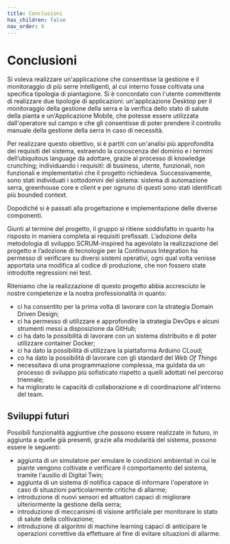 ```yaml
---
title: Conclusioni
has_children: false
nav_order: 9
---
```


# Conclusioni

Si voleva realizzare un'applicazione che consentisse la gestione e il monitoraggio di più serre intelligenti, al cui interno fosse coltivata una specifica tipologia di piantagione. Si è concordato con l'utente committente di realizzare due tipologie di applicazioni: un'applicazione Desktop per il monitoraggio della gestione della serra e la verifica dello stato di salute della pianta e un'Applicazione Mobile, che potesse essere utilizzata dall'operatore sul campo e che gli consentisse di poter prendere il controllo manuale della gestione della serra in caso di necessità.

Per realizzare questo obiettivo, si è partiti con un'analisi più approfondita dei requisiti del sistema, estraendo la conoscenza del dominio e i termini dell’ubiquitous language da adottare, grazie al processo di knowledge crunching; individuando i requisiti: di business, utente, funzionali, non funzionali e implementativi che il progetto richiedeva. Successivamente, sono stati individuati i sottodomini del sistema: sistema di automazione serra, greenhouse core e client e per ognuno di questi sono stati identificati più bounded context.

Dopodiché si è passati alla progettazione e implementazione delle diverse componenti. 

Giunti al termine del progetto, il gruppo si ritiene soddisfatto in quanto ha risposto in maniera completa ai requisiti prefissati. L’adozione della metodologia di sviluppo SCRUM-inspired ha agevolato la realizzazione del progetto e l’adozione di tecnologie per la Continuous Integration ha permesso di verificare su diversi sistemi operativi, ogni qual volta venisse apportata una modifica al codice di produzione, che non fossero state introdotte regressioni nei test.

Riteniamo che la realizzazione di questo progetto abbia accresciuto le nostre competenze e la nostra professionalità in quanto:

- ci ha consentito per la prima volta di lavorare con la strategia Domain Driven Design;
- ci ha permesso di utilizzare e approfondire la strategia DevOps e alcuni strumenti messi a disposizione da GitHub;
- ci ha dato la possibilità di lavorare con un sistema distribuito e di poter utilizzare container Docker;
- ci ha dato la possibilità di utilizzare la piattaforma Arduino CLoud;
- co ha dato la possibilità di lavorare con gli standard del _Web Of Things_
- necessitava di una programmazione complessa, ma guidata da un processo di sviluppo più sofisticato rispetto a quelli adottati nel percorso triennale;
- ha migliorato le capacità di collaborazione e di coordinazione all'interno del team.

## Sviluppi futuri
Possibili funzionalità aggiuntive che possono essere realizzate in futuro, in aggiunta a quelle già presenti, grazie alla modularità del sistema, possono essere le seguenti:

- aggiunta di un simulatore per emulare le condizioni ambientali in cui le piante vengono coltivate e verificare il comportamento del sistema, tramite l'ausilio di Digital Twin;
- aggiunta di un sistema di notifica capace di informare l'operatore in caso di situazioni particolarmente critiche di allarme;
- introduzione di nuovi sensori ed attuatori capaci di migliorare ulteriormente la gestione della serra;
- introduzione di meccanismi di visione artificiale per monitorare lo stato di salute della coltivazione;
- introduzione di algoritmi di machine learning capaci di anticipare le operazioni correttive da effettuare al fine di evitare situazioni di allarme.
